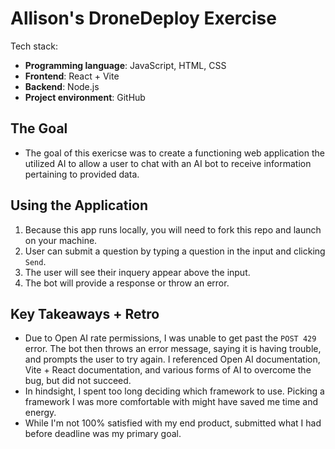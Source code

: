 # Allison's DroneDeploy Exercise

Tech stack:
- **Programming language**: JavaScript, HTML, CSS
- **Frontend**: React + Vite
- **Backend**: Node.js
- **Project environment**: GitHub

## The Goal

- The goal of this exericse was to create a functioning web application the utilized AI to allow a user to chat with an AI bot to receive information pertaining to provided data. 
 
## Using the Application

1. Because this app runs locally, you will need to fork this repo and launch on your machine.
2. User can submit a question by typing a question in the input and clicking `Send`.
3. The user will see their inquery appear above the input.
4. The bot will provide a response or throw an error.

## Key Takeaways + Retro

- Due to Open AI rate permissions, I was unable to get past the `POST 429` error. The bot then throws an error message, saying it is having trouble, and prompts the user to try again. I referenced Open AI documentation, Vite + React documentation, and various forms of AI to overcome the bug, but did not succeed.
- In hindsight, I spent too long deciding which framework to use. Picking a framework I was more comfortable with might have saved me time and energy.
- While I'm not 100% satisfied with my end product, submitted what I had before deadline was my primary goal. 
